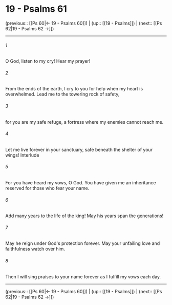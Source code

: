 # 19 - Psalms 61

(previous:: [[Ps 60|← 19 - Psalms 60]]) | (up:: [[19 - Psalms]]) | (next:: [[Ps 62|19 - Psalms 62 →]])

***


###### 1 
O God, listen to my cry! Hear my prayer! 

###### 2 
From the ends of the earth, I cry to you for help when my heart is overwhelmed. Lead me to the towering rock of safety, 

###### 3 
for you are my safe refuge, a fortress where my enemies cannot reach me. 

###### 4 
Let me live forever in your sanctuary, safe beneath the shelter of your wings! Interlude 

###### 5 
For you have heard my vows, O God. You have given me an inheritance reserved for those who fear your name. 

###### 6 
Add many years to the life of the king! May his years span the generations! 

###### 7 
May he reign under God's protection forever. May your unfailing love and faithfulness watch over him. 

###### 8 
Then I will sing praises to your name forever as I fulfill my vows each day.

***

(previous:: [[Ps 60|← 19 - Psalms 60]]) | (up:: [[19 - Psalms]]) | (next:: [[Ps 62|19 - Psalms 62 →]])
